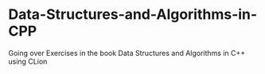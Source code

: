 # Data-Structures-and-Algorithms-in-CPP
Going over Exercises in the book Data Structures and Algorithms in C++ using CLion
